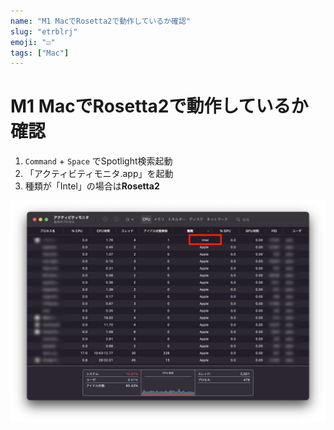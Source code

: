 ```yaml
---
name: "M1 MacでRosetta2で動作しているか確認"
slug: "etrblrj"
emoji: "☑️"
tags: ["Mac"]
---
```


# M1 MacでRosetta2で動作しているか確認

1. `Command` + `Space` でSpotlight検索起動
2. 「アクティビティモニタ.app」を起動
3. 種類が「Intel」の場合は**Rosetta2**

![](M1%20Mac%E3%81%A7Rosetta2%E3%81%A7%E5%8B%95%E4%BD%9C%E3%81%97%E3%81%A6%E3%81%84%E3%82%8B%E3%81%8B%E7%A2%BA%E8%AA%8D01.jpg)
